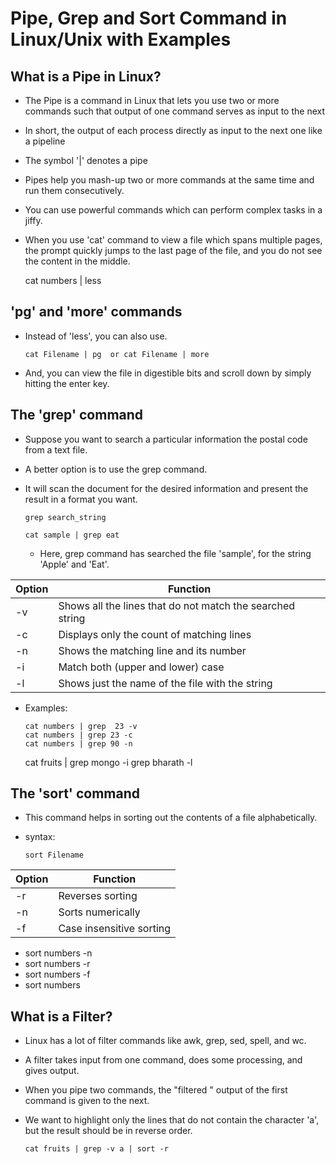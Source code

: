 #	Pipe, Grep and Sort Command in Linux/Unix with Examples


##	What is a Pipe in Linux?

-	The Pipe is a command in Linux that lets you use two or more commands such that output of one command serves as input to the next
-	In short, the output of each process directly as input to the next one like a pipeline
-	The symbol '|' denotes a pipe

-	Pipes help you mash-up two or more commands at the same time and run them consecutively.
- 	You can use powerful commands which can perform complex tasks in a jiffy.

-	When you use 'cat' command to view a file which spans multiple pages, the prompt quickly jumps to the last page of the file, and you do not see the content in the middle.

	cat numbers | less
	

##	'pg' and 'more' commands


-	Instead of 'less', you can also use.

		cat Filename | pg  or cat Filename | more

-	And, you can view the file in digestible bits and scroll down by simply hitting the enter key.


##	The 'grep' command

-	Suppose you want to search a particular information the postal code from a text file.
-	A better option is to use the grep command. 
-	It will scan the document for the desired information and present the result in a format you want.

		grep search_string
		
		cat sample | grep eat
		
	-	Here, grep command has searched the file 'sample', for the string 'Apple' and 'Eat'.

	
Option	| Function
--------|-----------
-v	| Shows all the lines that do not match the searched string
-c	| Displays only the count of matching lines
-n	| Shows the matching line and its number
-i	| Match both (upper and lower) case
-l	| Shows just the name of the file with the string

	
-	Examples:

		cat numbers | grep  23 -v
		cat numbers | grep 23 -c
		cat numbers | grep 90 -n
	cat fruits | grep mongo -i
	grep bharath -l

	
##	The 'sort' command
	
	
-	This command helps in sorting out the contents of a file alphabetically.
-	syntax:
		
		sort Filename

Option | Function
---|-------------
-r |Reverses  sorting
-n |Sorts numerically
-f |Case insensitive sorting 

-	sort numbers -n 
-	sort numbers -r
-	sort numbers -f 
-	sort numbers


##	What is a Filter?

-	Linux has a lot of filter commands like awk, grep, sed, spell, and wc.
-	A filter takes input from one command, does some processing, and gives output.
-	When you pipe two commands, the "filtered " output of the first command is given to the next.


-	We want to highlight only the lines that do not contain the character 'a', but the result should be in reverse order.

		
		cat fruits | grep -v a | sort -r 
		
		




	







